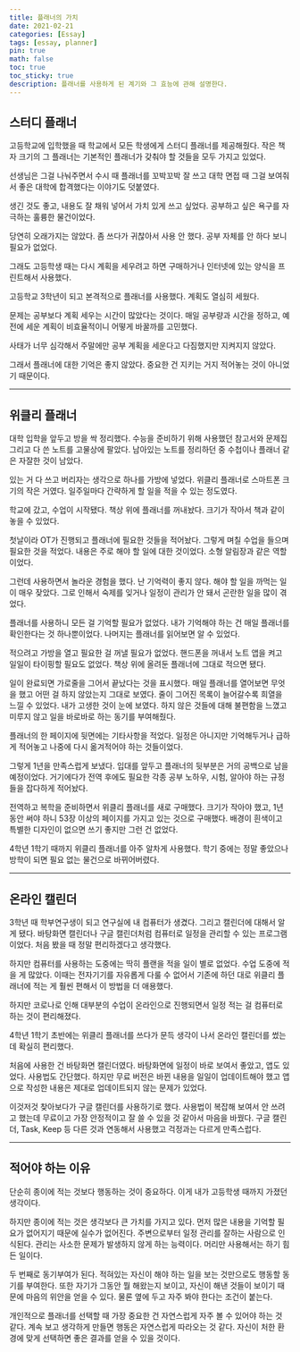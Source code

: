 ```yaml
---
title: 플래너의 가치
date: 2021-02-21
categories: [Essay]
tags: [essay, planner]
pin: true
math: false
toc: true
toc_sticky: true
description: 플래너를 사용하게 된 계기와 그 효능에 관해 설명한다.
---
```


## __스터디 플래너__

고등학교에 입학했을 때 학교에서 모든 학생에게 스터디 플래너를 제공해줬다. 작은 책자 크기의 그 플래너는 기본적인 플래너가 갖춰야 할 것들을 모두 가지고 있었다.

선생님은 그걸 나눠주면서 수시 때 플래너를 꼬박꼬박 잘 쓰고 대학 면접 때 그걸 보여줘서 좋은 대학에 합격했다는 이야기도 덧붙였다.

생긴 것도 좋고, 내용도 잘 채워 넣어서 가치 있게 쓰고 싶었다. 공부하고 싶은 욕구를 자극하는 훌륭한 물건이었다.

당연히 오래가지는 않았다. 좀 쓰다가 귀찮아서 사용 안 했다. 공부 자체를 안 하다 보니 필요가 없었다.

그래도 고등학생 때는 다시 계획을 세우려고 하면 구매하거나 인터넷에 있는 양식을 프린트해서 사용했다.

고등학교 3학년이 되고 본격적으로 플래너를 사용했다. 계획도 열심히 세웠다.

문제는 공부보다 계획 세우는 시간이 많았다는 것이다. 매일 공부량과 시간을 정하고, 예전에 세운 계획이 비효율적이니 어떻게 바꿀까를 고민했다.

사태가 너무 심각해서 주말에만 공부 계획을 세운다고 다짐했지만 지켜지지 않았다.

그래서 플래너에 대한 기억은 좋지 않았다. 중요한 건 지키는 거지 적어놓는 것이 아니었기 때문이다.

***

## __위클리 플래너__

대학 입학을 앞두고 방을 싹 정리했다. 수능을 준비하기 위해 사용했던 참고서와 문제집 그리고 다 쓴 노트를 고물상에 팔았다. 남아있는 노트를 정리하던 중 수첩이나 플래너 같은 자잘한 것이 남았다.

있는 거 다 쓰고 버리자는 생각으로 하나를 가방에 넣었다. 위클리 플래너로 스마트폰 크기의 작은 거였다. 일주일마다 간략하게 할 일을 적을 수 있는 정도였다.

학교에 갔고, 수업이 시작됐다. 책상 위에 플래너를 꺼내놨다. 크기가 작아서 책과 같이 놓을 수 있었다.

첫날이라 OT가 진행되고 플래너에 필요한 것들을 적어놨다. 그렇게 며칠 수업을 들으며 필요한 것을 적었다. 내용은 주로 해야 할 일에 대한 것이었다. 소형 알림장과 같은 역할이었다.

그런데 사용하면서 놀라운 경험을 했다. 난 기억력이 좋지 않다. 해야 할 일을 까먹는 일이 매우 잦았다. 그로 인해서 숙제를 잊거나 일정이 관리가 안 돼서 곤란한 일을 많이 겪었다.

플래너를 사용하니 모든 걸 기억할 필요가 없었다. 내가 기억해야 하는 건 매일 플래너를 확인한다는 것 하나뿐이었다. 나머지는 플래너를 읽어보면 알 수 있었다.

적으려고 가방을 열고 필요한 걸 꺼낼 필요가 없었다. 핸드폰을 꺼내서 노트 앱을 켜고 일일이 타이핑할 필요도 없었다. 책상 위에 올려둔 플래너에 그대로 적으면 됐다.

일이 완료되면 가로줄을 그어서 끝났다는 것을 표시했다. 매일 플래너를 열어보면 무엇을 했고 어떤 걸 하지 않았는지 그대로 보였다. 줄이 그어진 목록이 늘어갈수록 희열을 느낄 수 있었다. 내가 고생한 것이 눈에 보였다. 하지 않은 것들에 대해 불편함을 느꼈고 미루지 않고 일을 바로바로 하는 동기를 부여해줬다.

플래너의 한 페이지에 뒷면에는 기타사항을 적었다. 일정은 아니지만 기억해두거나 급하게 적어놓고 나중에 다시 옮겨적어야 하는 것들이었다.

그렇게 1년을 만족스럽게 보냈다. 입대를 앞두고 플래너의 뒷부분은 거의 공백으로 남을 예정이었다. 거기에다가 전역 후에도 필요한 각종 공부 노하우, 시험, 알아야 하는 규정 들을 잡다하게 적어놨다.

전역하고 복학을 준비하면서 위클리 플래너를 새로 구매했다. 크기가 작아야 했고, 1년 동안 써야 하니 53장 이상의 페이지를 가지고 있는 것으로 구매했다. 배경이 흰색이고 특별한 디자인이 없으면 쓰기 좋지만 그런 건 없었다.

4학년 1학기 때까지 위클리 플래너를 아주 알차게 사용했다. 학기 중에는 정말 좋았으나 방학이 되면 필요 없는 물건으로 바뀌어버렸다.

***

## __온라인 캘린더__

3학년 때 학부연구생이 되고 연구실에 내 컴퓨터가 생겼다. 그리고 캘린더에 대해서 알게 됐다. 바탕화면 캘린더나 구글 캘린더처럼 컴퓨터로 일정을 관리할 수 있는 프로그램이었다. 처음 봤을 때 정말 편리하겠다고 생각했다.

하지만 컴퓨터를 사용하는 도중에는 딱히 플랜을 적을 일이 별로 없었다. 수업 도중에 적을 게 많았다. 이때는 전자기기를 자유롭게 다룰 수 없어서 기존에 하던 대로 위클리 플래너에 적는 게 훨씬 편해서 이 방법을 더 애용했다.

하지만 코로나로 인해 대부분의 수업이 온라인으로 진행되면서 일정 적는 걸 컴퓨터로 하는 것이 편리해졌다.

4학년 1학기 초반에는 위클리 플래너를 쓰다가 문득 생각이 나서 온라인 캘린더를 썼는데 확실히 편리했다.

처음에 사용한 건 바탕화면 캘린더였다. 바탕화면에 일정이 바로 보여서 좋았고, 앱도 있었다. 사용법도 간단했다. 하지만 무료 버전은 바뀐 내용을 일일이 업데이트해야 했고 앱으로 작성한 내용은 제대로 업데이트되지 않는 문제가 있었다.

이것저것 찾아보다가 구글 캘린더를 사용하기로 했다. 사용법이 복잡해 보여서 안 쓰려고 했는데 무료이고 가장 안정적이고 잘 쓸 수 있을 것 같아서 마음을 바꿨다. 구글 캘린더, Task, Keep 등 다른 것과 연동해서 사용했고 걱정과는 다르게 만족스럽다.

***

## __적어야 하는 이유__

단순히 종이에 적는 것보다 행동하는 것이 중요하다. 이게 내가 고등학생 때까지 가졌던 생각이다.

하지만 종이에 적는 것은 생각보다 큰 가치를 가지고 있다. 먼저 많은 내용을 기억할 필요가 없어지기 때문에 실수가 없어진다. 주변으로부터 일정 관리를 잘하는 사람으로 인식된다. 관리는 사소한 문제가 발생하지 않게 하는 능력이다. 머리만 사용해서는 하기 힘든 일이다.

두 번째로 동기부여가 된다. 적혀있는 자신이 해야 하는 일을 보는 것만으로도 행동할 동기를 부여한다. 또한 자기가 그동안 뭘 해왔는지 보이고, 자신이 해낸 것들이 보이기 때문에 마음의 위안을 얻을 수 있다. 물론 옆에 두고 자주 봐야 한다는 조건이 붙는다.

개인적으로 플래너를 선택할 때 가장 중요한 건 자연스럽게 자주 볼 수 있어야 하는 것 같다. 계속 보고 생각하게 만들면 행동은 자연스럽게 따라오는 것 같다. 자신이 처한 환경에 맞게 선택하면 좋은 결과를 얻을 수 있을 것이다.
